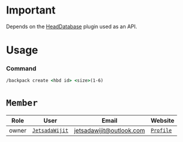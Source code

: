 # Important

Depends on the [HeadDatabase](https://www.spigotmc.org/resources/head-database.14280) plugin used as an API.

# Usage

### Command

```cmd
/backpack create <hbd id> <size>(1-6)
```

# `Member`

|Role|User|Email|Website|
|-|-|-|-|
|owner|[`JetsadaWijit`](https://github.com/JetsadaWijit)|jetsadawijit@outlook.com|[`Profile`](https://jetsadawijit.github.io)|
